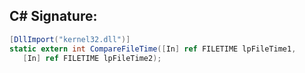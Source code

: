 
## C# Signature:
```cs
[DllImport("kernel32.dll")]
static extern int CompareFileTime([In] ref FILETIME lpFileTime1,
   [In] ref FILETIME lpFileTime2);
```
